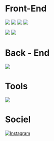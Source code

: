 # 

# Front-End

![](https://img.shields.io/badge/React-20232A?style=for-the-badge&logo=react&logoColor=61DAFB)
![](https://img.shields.io/badge/Vue%20js-35495E?style=for-the-badge&logo=vuedotjs&logoColor=4FC08D)
![](https://img.shields.io/badge/Tailwind_CSS-38B2AC?style=for-the-badge&logo=tailwind-css&logoColor=white)
![](https://img.shields.io/badge/Bootstrap-563D7C?style=for-the-badge&logo=bootstrap&logoColor=white)

![](https://img.shields.io/badge/TypeScript-007ACC?style=for-the-badge&logo=typescript&logoColor=white)
![](https://img.shields.io/badge/JavaScript-323330?style=for-the-badge&logo=javascript&logoColor=F7DF1E)
# Back - End

![](https://img.shields.io/badge/firebase-ffca28?style=for-the-badge&logo=firebase&logoColor=black)



# Tools

![](https://img.shields.io/badge/Vite-B73BFE?style=for-the-badge&logo=vite&logoColor=FFD62E)

# Sociel 


[![Instagram](https://img.shields.io/badge/Instagram-E4405F?style=for-the-badge&logo=instagram&logoColor=white)](https://www.instagram.com/thomas.glb6?igsh=MWtremQ3aDJwd3EycA%3D%3D&utm_source=qr/)

